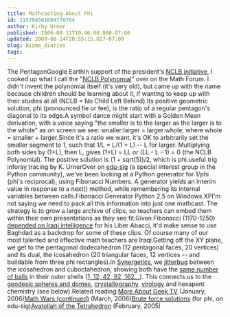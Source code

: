 ```yaml
---
title: Mathcasting About Phi
id: 115704561604770764
author: Kirby Urner
published: 2006-08-31T10:46:00.000-07:00
updated: 2009-08-14T20:55:15.017-07:00
blog: bizmo_diaries
tags: 
---
```


[](http://photos1.blogger.com/blogger/1134/545/1600/pentagonmath.jpg)The PentagonGoogle EarthIn support of the president's [NCLB initiative](http://mathforum.org/kb/message.jspa?messageID=4959866&tstart=0), I cooked up what I call the "[NCLB Polynomial](http://mathforum.org/kb/search%21execute.jspa?forumID=206&q=%22NCLB+Polynomial%22&rankBy=9)" over on the Math Forum.  I didn't invent the polynomial itself (it's very old), but came up with the name because children should be learning about it, if wanting to keep up with their studies at all (NCLB = No Child Left Behind).Its positive geometric solution, phi (pronounced fie or fee), is the ratio of a regular pentagon's diagonal to its edge.A symbol dance might start with a Golden Mean derivation, with a voice saying "the smaller is to the larger as the larger is to the whole" as on screen we see:  smaller:larger = larger:whole, where whole = smaller + larger.Since it's a ratio we want, it's OK to arbitrarily set the smaller segment to 1, such that 1/L = L/(1 + L) -- L for larger.  Multiplying both sides by (1+L), then L, gives (1+L) = L*L or (L*L - L - 1) = 0 (the NCLB Polynomial).  The positive solution is (1 + sqrt(5))/2, which is phi.[](http://photos1.blogger.com/blogger/1134/545/1600/pentatrig.jpg)useful trig inforay tracing by K. UrnerOver on [edu-sig](http://www.python.org/community/sigs/current/edu-sig/) (a special interest group in the Python community), we've been looking at a Python generator for 1/phi (phi's reciprocal), using Fibonacci Numbers.  A generator yields an interim value in response to a next() method, while remembering its internal variables between calls.[](http://photos1.blogger.com/blogger/1134/545/1600/pyphi.png)Fibonacci Generator   Python 2.5 on Windows XPI'm not saying we need to pack all this information into just one mathcast.  The strategy is to grow a large archive of clips, so teachers can embed them within their own presentations as they see fit.Given Fibonacci (1170-1250) [depended on Iraqi intelligence](http://www.math.sfu.ca/histmath/math380notes/math380.html) for his Liber Abacci, it'd make sense to use Baghdad as a backdrop for some of these clips.  Of course many of our most talented and effective math teachers are Iraqi.Getting off the XY plane, we get to the pentagonal dodecahedron (12 pentagonal faces, 20 vertices) and its dual, the icosahedron (20 triangular faces, 12 vertices -- and buildable from three phi rectangles).In [Synergetics](http://www.rwgrayprojects.com/synergetics/synergetics.html), we [jitterbug](http://www.rwgrayprojects.com/synergetics/s04/figs/f6008.html) between the icosahedron and cuboctahedron, showing both have the [same number of balls](http://www.rwgrayprojects.com/synergetics/s04/figs/f6600.html) in their outer shells ([1, 12, 42, 92, 162...](http://www.research.att.com/%7Enjas/sequences/A005901)).  This connects us to the [geodesic spheres and domes](http://www.grunch.net/synergetics/domes/), [crystallography](http://www.4dsolutions.net/ocn/xtals101.html), [virology](http://www.grunch.net/synergetics/virus.html) and hexapent chemistry (see below).Related reading:[More About Geek TV](http://worldgame.blogspot.com/2006/01/more-about-geek-tv.html) (January, 2006)[Math Wars (continued)](http://mybizmo.blogspot.com/2006/03/math-wars-continued.html) (March, 2006)[Brute force solutions](http://mail.python.org/pipermail/edu-sig/2005-September/005213.html) (for phi, on edu-sig)[Ayatollah of the Tetrahedron](http://mybizmo.blogspot.com/2005/02/ayatollah-of-tetrahedron.html) (February, 2005)